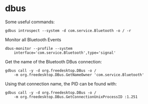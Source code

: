 # dbus
Some useful commands:

    gdbus introspect --system -d com.service.Bluetooth -o / -r

Monitor all Bluetooth Events

    dbus-monitor --profile --system
        interface='com.service.Bluetooth',type='signal'

Get the name of the Bluetooth DBus connection:

    gdbus call -y -d org.freedesktop.DBus -o /
        -m org.freedesktop.DBus.GetNameOwner 'com.service.Bluetooth'

Using that connection name, the PID can be found with:

    gdbus call -y -d org.freedesktop.DBus -o /
        -m org.freedesktop.DBus.GetConnectionUnixProcessID :1.251
